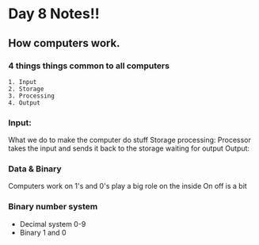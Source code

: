 # Day 8 Notes!!

## How computers work.

### 4 things things common to all computers
	1. Input
	2. Storage
	3. Processing
	4. Output

### Input:
<p>What we do to make the computer do stuff
Storage processing:
Processor takes the input and sends it back to the storage waiting for output
Output:<p>

### Data & Binary
<p>Computers work on 1's and 0's play a big role on the inside
On off is a bit<p>

### Binary number system
  - Decimal system 0-9
  - Binary 1 and 0

